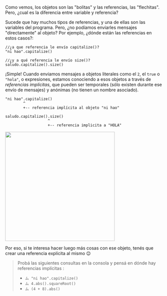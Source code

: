 Como vemos, los objetos son las "bolitas" y las referencias, las "flechitas". Pero, ¿cual es la diferencia entre variable y referencia?

Sucede que hay muchos tipos de referencias, y una de ellas son las variables del programa. Pero, ¿no podíamos enviarles mensajes "directamente" al objeto? Por ejemplo, ¿dónde están las referencias en estos casos?: 

```wollok
//¿a que referencia le envío capitalize()?
"ni hao".capitalize() 

//¿y a qué referencia le envío size()?
saludo.capitalize().size()
```

¡Simple! Cuando enviamos mensajes a objetos literales como el `2`, el `true` o `"hola"`, o expresiones, estamos conociendo a esos objetos a través de _referencias implícitas_, que pueden ser temporales (sólo existen durante ese envío de mensajes) y anónimas (no tienen un nombre asociado).

```wollok
"ni hao".capitalize() 
        ^
        +-- referencia implícita al objeto "ni hao"

saludo.capitalize().size()
                   ^
                   +-- referencia implicita a "HOLA"
```


<img src="https://github.com/pdep-utn/mumuki-guia-wollok-referencias/raw/master/assets/referenciaImplicita.png" width="350"/>


Por eso, si te interesa hacer luego más cosas con ese objeto, tenés que crear una referencia explícita al mismo :wink:

> Probá las siguientes consultas en la consola y pensá en dónde hay referencias implícitas :
> 
> * `ム "ni hao".capitalize()`
> * `ム 4.abs().squareRoot()`
> * `ム (4 + 8).abs()`



